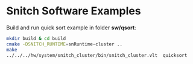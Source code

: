 # Snitch Software Examples

Build and run quick sort example
in folder **sw/qsort**: 
```bash
mkdir build & cd build
cmake -DSNITCH_RUNTIME=snRuntime-cluster ..
make
../../../hw/system/snitch_cluster/bin/snitch_cluster.vlt  quicksort
```

